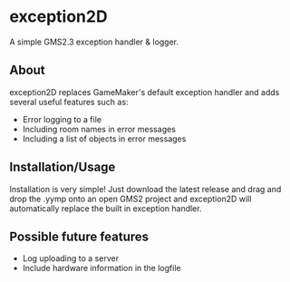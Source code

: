 # exception2D

A simple GMS2.3 exception handler & logger.

## About

exception2D replaces GameMaker's default exception handler and adds several useful features such as:

- Error logging to a file
- Including room names in error messages
- Including a list of objects in error messages

## Installation/Usage

Installation is very simple! Just download the latest release and drag and drop the .yymp onto an open GMS2 project and exception2D will automatically replace the built in exception handler.

## Possible future features

- Log uploading to a server
- Include hardware information in the logfile